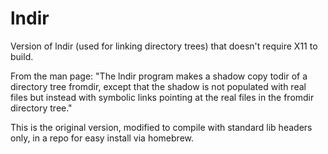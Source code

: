 # lndir
Version of lndir (used for linking directory trees) that doesn't require X11 to build.

From the man page:
"The lndir program makes a shadow copy todir of a directory tree fromdir, except that the shadow is not populated with real files but instead with symbolic links pointing at the real files in the fromdir directory tree."

This is the original version, modified to compile with standard lib headers only, in a repo for easy install via homebrew.

